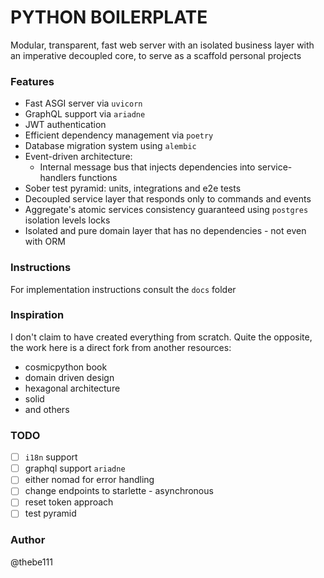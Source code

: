 # PYTHON BOILERPLATE

Modular, transparent, fast web server with an isolated business layer with an
imperative decoupled core, to serve as a scaffold personal projects

### Features

- Fast ASGI server via `uvicorn`
- GraphQL support via `ariadne`
- JWT authentication
- Efficient dependency management via `poetry`
- Database migration system using `alembic`
- Event-driven architecture:
   - Internal message bus that injects dependencies into service-handlers
     functions
- Sober test pyramid: units, integrations and e2e tests
- Decoupled service layer that responds only to commands and events
- Aggregate's atomic services consistency guaranteed using `postgres` isolation
  levels locks
- Isolated and pure domain layer that has no dependencies - not even with ORM

### Instructions

For implementation instructions consult the `docs` folder

### Inspiration

I don't claim to have created everything from scratch. Quite the opposite, the
work here is a direct fork from another resources:

- cosmicpython book
- domain driven design
- hexagonal architecture
- solid
- and others

### TODO

- [ ] `i18n` support
- [ ] graphql support `ariadne`
- [ ] either nomad for error handling
- [ ] change endpoints to starlette - asynchronous
- [ ] reset token approach
- [ ] test pyramid

### Author

@thebe111
